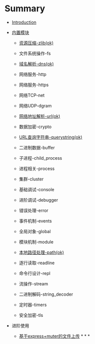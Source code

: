 # Summary

* [Introduction](README.md)
* [内置模块](内置模块.md)

  * [资源压缩-zlib\(ok\)](模块/zlib.md)
  * 文件系统操作-fs
  * [域名解析-dns\(ok\)](模块/dns.md)
  * 网络服务-http
  * 网络服务-https
  * 网络TCP-net
  * 网络UDP-dgram
  * [网络地址解析-url\(ok\)](/模块/url.md)
  * 数据加密-crypto
  * [URL查询字符串-querystring\(ok\)](/模块/querystring.md)
  * 二进制数据-buffer
  * 子进程-child\_process
  * 进程相关-process
  * 集群-cluster
  * 基础调试-console

  * 进阶调试-debugger

  * 错误处理-error

  * 事件机制-events

  * 全局对象-global

  * 模块机制-module

  * [本地路径处理-path(ok)](模块/path.md)

  * 逐行读取-readline

  * 命令行设计-repl

  * 流操作-stream

  * 二进制解码-string\_decoder

  * 定时器-timers

  * 安全加密-tls



* 进阶使用
  * [基于express+muter的文件上传](/进阶/文件上传-multer.md)
    * 
    * 
    * 



